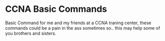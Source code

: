 
# CCNA Basic Commands

Basic Command for me and my friends at a CCNA traning center, these commands could be a pain in the ass sometimes so.. this may help some of you brothers and sisters.



